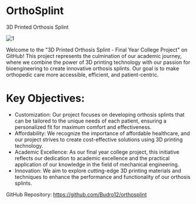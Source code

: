 # OrthoSplint
  3D Printed Orthosis Splint

![1](https://github.com/Budro12/orthosplint/assets/59764894/a5fcfcb6-cfc4-489c-a668-b1eb6fcd0b7d)


Welcome to the "3D Printed Orthosis Splint - Final Year College Project" on GitHub! This project represents the culmination of our academic journey, where we combine the power of 3D printing technology with our passion for bioengineering to create innovative orthosis splints. Our goal is to make orthopedic care more accessible, efficient, and patient-centric.

# Key Objectives:
  
  - Customization: Our project focuses on developing orthosis splints that can be tailored to the unique needs of each patient, ensuring a personalized fit for maximum comfort and effectiveness.
  - Affordability: We recognize the importance of affordable healthcare, and our project strives to create cost-effective solutions using 3D printing technology.
  - Academic Excellence: As our final year college project, this initiative reflects our dedication to academic excellence and the practical application of our knowledge in the field of mechanical engineering.
  - Innovation: We aim to explore cutting-edge 3D printing materials and techniques to enhance the performance and functionality of our orthosis splints.

GitHub Repository: https://github.com/Budro12/orthosplint
